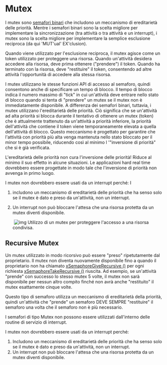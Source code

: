# Mutex

I mutex sono [semafori binari](https://translate.googleusercontent.com/translate_c?depth=1&hl=it&pto=aue&rurl=translate.google.it&sl=auto&sp=nmt4&tl=it&u=https://www.freertos.org/Embedded-RTOS-Binary-Semaphores.html&usg=ALkJrhjNvFBalU9I8MspxesbIx_Nj0Q1yg) che includono un meccanismo di ereditarietà delle priorità. Mentre i semafori binari sono la scelta migliore per implementare la  sincronizzazione (tra attività o tra attività e un interrupt), i mutex  sono la scelta migliore per implementare la semplice esclusione  reciproca (da qui 'MUT'ual' EX'clusion).

Quando viene utilizzato per l'esclusione reciproca, il mutex agisce come un  token utilizzato per proteggere una risorsa. Quando un'attività desidera accedere alla risorsa, deve prima ottenere ("prendere") il token.  Quando ha terminato con la risorsa, deve "restituire" il token,  consentendo ad altre attività l'opportunità di accedere alla stessa  risorsa.

I mutex utilizzano le stesse funzioni API di accesso al semaforo, quindi  consentono anche di specificare un tempo di blocco. Il tempo di blocco  indica il numero massimo di "tick" in cui un'attività deve entrare nello stato di blocco quando si tenta di "prendere" un mutex se il mutex non è immediatamente disponibile. A differenza dei semafori binari, tuttavia, i mutex utilizzano l'ereditarietà delle priorità. Ciò significa che se  un'attività ad alta priorità si blocca durante il tentativo di ottenere  un mutex (token) che è attualmente trattenuto da un'attività a priorità  inferiore, la priorità dell'attività che contiene il token viene  temporaneamente elevata a quella dell'attività di blocco. Questo  meccanismo è progettato per garantire che l'attività con priorità più  alta venga mantenuta nello stato bloccato per il minor tempo possibile,  riducendo così al minimo l '"inversione di priorità" che si è già  verificata.

L'ereditarietà delle priorità non cura l'inversione delle priorità! Riduce al minimo il suo effetto in alcune situazioni. Le applicazioni hard real time dovrebbero essere progettate in modo tale  che l'inversione di priorità non avvenga in primo luogo.

I mutex non dovrebbero essere usati da un interrupt perché: 	 	I

1. includono un meccanismo di ereditarietà delle priorità che ha senso  solo se il mutex è dato e preso da un'attività, non un interrupt.

2. Un interrupt non può bloccare l'attesa che una risorsa protetta da un mutex diventi disponibile. 	

   ​                            ![img](https://www.freertos.org/wp-content/uploads/2018/07/mutexes.gif)
   Utilizzo di un mutex per proteggere l'accesso a una risorsa condivisa.

## Recursive Mutex 

Un mutex utilizzato in modo ricorsivo può essere "preso" ripetutamente dal proprietario. Il mutex non diventa nuovamente disponibile fino a quando il proprietario  non ha chiamato <u>xSemaphoreGiveRecursive ()</u> per ogni richiesta  <u>xSemaphoreTakeRecursive ()</u> riuscita. Ad esempio, se un'attività "prende" con successo lo stesso mutex 5 volte,  il mutex non sarà disponibile per nessun altro compito finché non avrà  anche "restituito" il mutex esattamente cinque volte.

Questo tipo di semaforo utilizza un meccanismo di ereditarietà della priorità, quindi un'attività che "prende" un semaforo DEVE SEMPRE "restituire" il semaforo una volta che il semaforo non è più necessario.

I semafori di tipo Mutex non possono essere utilizzati dall'interno delle routine di servizio di interrupt. 

I mutex non dovrebbero essere usati da un interrupt perché: 

1. Includono un meccanismo di ereditarietà delle priorità che ha senso  solo se il mutex è dato e preso da un'attività, non un interrupt.
2. Un interrupt non può bloccare l'attesa che una risorsa protetta da un mutex diventi disponibile.